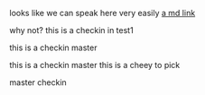 looks like we can speak here very easily
[a md link](mano.md)

why not?
this is a checkin in test1

this is a checkin master

this is a checkin master
this is a cheey to pick

master checkin
